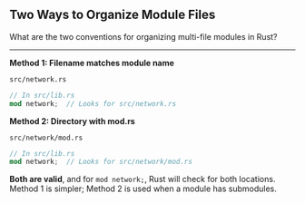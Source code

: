 ## Two Ways to Organize Module Files

What are the two conventions for organizing multi-file modules in Rust?

---

**Method 1: Filename matches module name**
```
src/network.rs
```
```rust
// In src/lib.rs
mod network;  // Looks for src/network.rs
```

**Method 2: Directory with mod.rs**
```
src/network/mod.rs
```
```rust
// In src/lib.rs
mod network;  // Looks for src/network/mod.rs
```

**Both are valid**, and for `mod network;`, Rust will check for both locations. Method 1 is simpler; Method 2 is used when a module has submodules.

